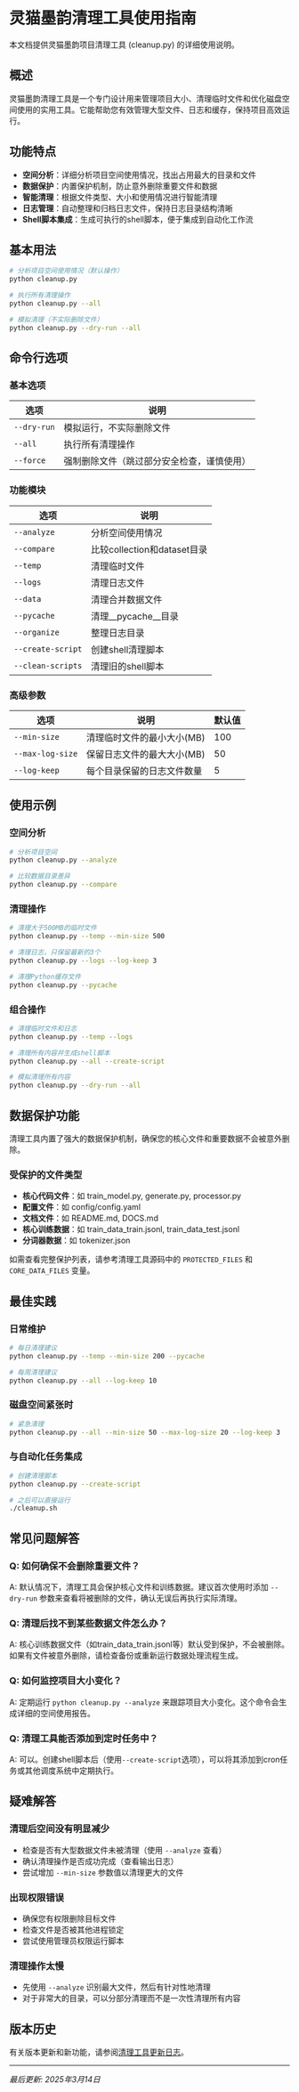 # 灵猫墨韵清理工具使用指南

本文档提供灵猫墨韵项目清理工具 (cleanup.py) 的详细使用说明。

## 概述

灵猫墨韵清理工具是一个专门设计用来管理项目大小、清理临时文件和优化磁盘空间使用的实用工具。它能帮助您有效管理大型文件、日志和缓存，保持项目高效运行。

## 功能特点

- **空间分析**：详细分析项目空间使用情况，找出占用最大的目录和文件
- **数据保护**：内置保护机制，防止意外删除重要文件和数据
- **智能清理**：根据文件类型、大小和使用情况进行智能清理
- **日志管理**：自动整理和归档日志文件，保持日志目录结构清晰
- **Shell脚本集成**：生成可执行的shell脚本，便于集成到自动化工作流

## 基本用法

```bash
# 分析项目空间使用情况（默认操作）
python cleanup.py

# 执行所有清理操作
python cleanup.py --all

# 模拟清理（不实际删除文件）
python cleanup.py --dry-run --all
```

## 命令行选项

### 基本选项

| 选项 | 说明 |
|------|------|
| `--dry-run` | 模拟运行，不实际删除文件 |
| `--all` | 执行所有清理操作 |
| `--force` | 强制删除文件（跳过部分安全检查，谨慎使用） |

### 功能模块

| 选项 | 说明 |
|------|------|
| `--analyze` | 分析空间使用情况 |
| `--compare` | 比较collection和dataset目录 |
| `--temp` | 清理临时文件 |
| `--logs` | 清理日志文件 |
| `--data` | 清理合并数据文件 |
| `--pycache` | 清理__pycache__目录 |
| `--organize` | 整理日志目录 |
| `--create-script` | 创建shell清理脚本 |
| `--clean-scripts` | 清理旧的shell脚本 |

### 高级参数

| 选项 | 说明 | 默认值 |
|------|------|--------|
| `--min-size` | 清理临时文件的最小大小(MB) | 100 |
| `--max-log-size` | 保留日志文件的最大大小(MB) | 50 |
| `--log-keep` | 每个目录保留的日志文件数量 | 5 |

## 使用示例

### 空间分析

```bash
# 分析项目空间
python cleanup.py --analyze

# 比较数据目录差异
python cleanup.py --compare
```

### 清理操作

```bash
# 清理大于500MB的临时文件
python cleanup.py --temp --min-size 500

# 清理日志，只保留最新的3个
python cleanup.py --logs --log-keep 3

# 清理Python缓存文件
python cleanup.py --pycache
```

### 组合操作

```bash
# 清理临时文件和日志
python cleanup.py --temp --logs

# 清理所有内容并生成shell脚本
python cleanup.py --all --create-script

# 模拟清理所有内容
python cleanup.py --dry-run --all
```

## 数据保护功能

清理工具内置了强大的数据保护机制，确保您的核心文件和重要数据不会被意外删除。

### 受保护的文件类型

- **核心代码文件**：如 train_model.py, generate.py, processor.py
- **配置文件**：如 config/config.yaml
- **文档文件**：如 README.md, DOCS.md
- **核心训练数据**：如 train_data_train.jsonl, train_data_test.jsonl
- **分词器数据**：如 tokenizer.json

如需查看完整保护列表，请参考清理工具源码中的 `PROTECTED_FILES` 和 `CORE_DATA_FILES` 变量。

## 最佳实践

### 日常维护

```bash
# 每日清理建议
python cleanup.py --temp --min-size 200 --pycache

# 每周清理建议
python cleanup.py --all --log-keep 10
```

### 磁盘空间紧张时

```bash
# 紧急清理
python cleanup.py --all --min-size 50 --max-log-size 20 --log-keep 3
```

### 与自动化任务集成

```bash
# 创建清理脚本
python cleanup.py --create-script

# 之后可以直接运行
./cleanup.sh
```

## 常见问题解答

### Q: 如何确保不会删除重要文件？

A: 默认情况下，清理工具会保护核心文件和训练数据。建议首次使用时添加 `--dry-run` 参数来查看将被删除的文件，确认无误后再执行实际清理。

### Q: 清理后找不到某些数据文件怎么办？

A: 核心训练数据文件（如train_data_train.jsonl等）默认受到保护，不会被删除。如果有文件被意外删除，请检查备份或重新运行数据处理流程生成。

### Q: 如何监控项目大小变化？

A: 定期运行 `python cleanup.py --analyze` 来跟踪项目大小变化。这个命令会生成详细的空间使用报告。

### Q: 清理工具能否添加到定时任务中？

A: 可以。创建shell脚本后（使用`--create-script`选项），可以将其添加到cron任务或其他调度系统中定期执行。

## 疑难解答

### 清理后空间没有明显减少

- 检查是否有大型数据文件未被清理（使用 `--analyze` 查看）
- 确认清理操作是否成功完成（查看输出日志）
- 尝试增加 `--min-size` 参数值以清理更大的文件

### 出现权限错误

- 确保您有权限删除目标文件
- 检查文件是否被其他进程锁定
- 尝试使用管理员权限运行脚本

### 清理操作太慢

- 先使用 `--analyze` 识别最大文件，然后有针对性地清理
- 对于非常大的目录，可以分部分清理而不是一次性清理所有内容

## 版本历史

有关版本更新和新功能，请参阅[清理工具更新日志](../changelog/for_cleanup.md)。

---

*最后更新: 2025年3月14日* 